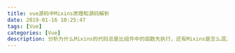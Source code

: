 ```yaml
---
title: vue源码中Mixins原理和源码解析
date: 2019-01-16 10:25:47
tags: [Vue]
categories: [Vue]
description: 分析为什么Mixins的代码总是比组件中的函数先执行，还有Mixins是怎么混入的
---
```


